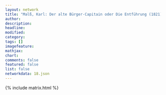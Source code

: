 ```yaml
---
layout: network
title: "Malß, Karl: Der alte Bürger-Capitain oder Die Entführung (1821)"
author:
description:
headline:
modified:
category:
tags: []
imagefeature: 
mathjax: 
chart: 
comments: false
featured: false
list: false
networkdata: 18.json
---
```

{% include matrix.html %}
